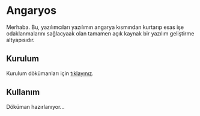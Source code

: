 # Angaryos

Merhaba. Bu, yazılımcıları yazılımın angarya kısmından kurtarıp esas işe odaklanmalarını sağlacyaak olan tamamen açık kaynak bir yazılım geliştirme altyapısıdır. 

## Kurulum

Kurulum dökümanları için [tıklayınız](https://github.com/karapazar/AngaryosLight).

## Kullanım 

Döküman hazırlanıyor...